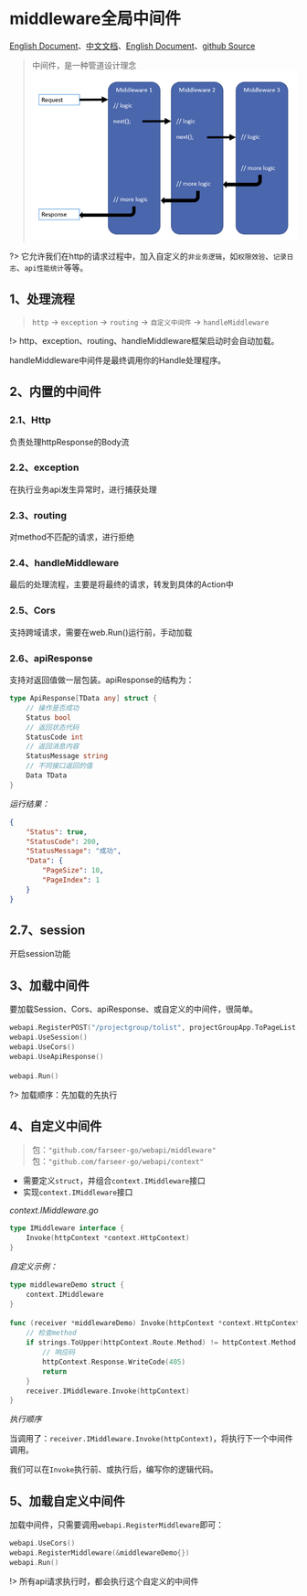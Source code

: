 # middleware全局中间件
[English Document](https://farseer-go.gitee.io/en-us/)、[中文文档](https://farseer-go.gitee.io/)、[English Document](https://farseer-go.github.io/doc/en-us/)、[github Source](https://github.com/farseer-go/webapi)

> 中间件，是一种管道设计理念
![logo](middleware.png)

?> 它允许我们在http的请求过程中，加入自定义的`非业务逻辑`，如`权限效验`、`记录日志`、`api性能统计`等等。

## 1、处理流程

> `http` -> `exception` -> `routing` -> `自定义中间件` -> `handleMiddleware`

!> http、exception、routing、handleMiddleware框架启动时会自动加载。

handleMiddleware中间件是最终调用你的Handle处理程序。

## 2、内置的中间件
### 2.1、Http
负责处理httpResponse的Body流

### 2.2、exception
在执行业务api发生异常时，进行捕获处理

### 2.3、routing
对method不匹配的请求，进行拒绝

### 2.4、handleMiddleware
最后的处理流程，主要是将最终的请求，转发到具体的Action中

### 2.5、Cors
支持跨域请求，需要在web.Run()运行前，手动加载

### 2.6、apiResponse
支持对返回值做一层包装。apiResponse的结构为：
```go
type ApiResponse[TData any] struct {
	// 操作是否成功
	Status bool
	// 返回状态代码
	StatusCode int
	// 返回消息内容
	StatusMessage string
	// 不同接口返回的值
	Data TData
}
```
_运行结果：_

```json
{
    "Status": true,
    "StatusCode": 200,
    "StatusMessage": "成功",
    "Data": {
        "PageSize": 10,
        "PageIndex": 1
    }
}
```

## 2.7、session
开启session功能

## 3、加载中间件
要加载Session、Cors、apiResponse、或自定义的中间件，很简单。
```go
webapi.RegisterPOST("/projectgroup/tolist", projectGroupApp.ToPageList, "pageSize", "pageIndex")
webapi.UseSession()
webapi.UseCors()
webapi.UseApiResponse()

webapi.Run()
```
?> 加载顺序：先加载的先执行

## 4、自定义中间件
> 包：`"github.com/farseer-go/webapi/middleware"`
> 包：`"github.com/farseer-go/webapi/context"`

- 需要定义`struct`，并组合`context.IMiddleware`接口
- 实现`context.IMiddleware`接口

_context.IMiddleware.go_
```go
type IMiddleware interface {
	Invoke(httpContext *context.HttpContext)
}
```

_自定义示例：_
```go
type middlewareDemo struct {
    context.IMiddleware
}

func (receiver *middlewareDemo) Invoke(httpContext *context.HttpContext) {
	// 检查method
	if strings.ToUpper(httpContext.Route.Method) != httpContext.Method {
		// 响应码
		httpContext.Response.WriteCode(405)
		return
	}
	receiver.IMiddleware.Invoke(httpContext)
}
```

_执行顺序_

当调用了：`receiver.IMiddleware.Invoke(httpContext)`，将执行下一个中间件调用。

我们可以在`Invoke`执行前、或执行后，编写你的逻辑代码。

## 5、加载自定义中间件
加载中间件，只需要调用`webapi.RegisterMiddleware`即可：
```go
webapi.UseCors()
webapi.RegisterMiddleware(&middlewareDemo{})
webapi.Run()
```

!> 所有api请求执行时，都会执行这个自定义的中间件